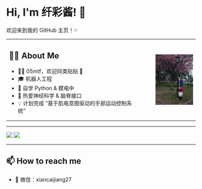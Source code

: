 <h1 align="left">Hi, I'm 纤彩酱! 👋</h1>

欢迎来到我的 GitHub 主页！✨

<table>
  <tr>
    <td valign="top">

## 🙋‍♀ About Me

- 🏳‍⚧ 05mtf，欢迎同类贴贴 💖   
- 🎓 机器人工程    
- 🌱 自学 Python & 模电中   
- 🧠 热爱神经科学 & 脑脊接口   
- 💡 计划完成 “基于肌电意图驱动的手部运动控制系统”&emsp;&emsp;&emsp;&emsp;&emsp;&emsp;&emsp;&emsp;&emsp;&emsp;&emsp;&emsp;&emsp;&emsp;&emsp;                                     

</td>
<td>
  <img src="https://github.com/xiancaijiang27/xiancaijiang27/blob/main/橘子洲.jpg?raw=true" width="200" style="float: right; margin-left: 20px;" />
</td>
  </tr>
</table>

---

<p align="left">
  <img src="https://github-readme-stats.vercel.app/api?username=xiancaijiang27&show_icons=true&title_color=9f57f9&icon_color=ff66c4&text_color=333333&bg_color=ffffff" height="165"/>
  <img src="https://github-readme-stats.vercel.app/api/top-langs/?username=xiancaijiang27&layout=compact&title_color=9f57f9&text_color=333333&bg_color=ffffff" height="165"/>
</p>

---

## 📫 How to reach me

- 💬 微信：xiancaijiang27
